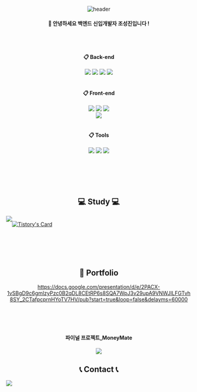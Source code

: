 <div align="center">

![header](https://capsule-render.vercel.app/api?type=Cylinder&text=SUNGJIN&color=85bdde)

####  :wave: 안녕하세요 백엔드 신입개발자 조성진입니다 !


 <br/>
 <br/>

 ####  :clipboard: Back-end

<img src="https://img.shields.io/badge/JAVA-007396?style=for-the-badge&logo=Java&logoColor=white">
<img src="https://img.shields.io/badge/Spring-6DB33F?style=for-the-badge&logo=Spring&logoColor=white">
<img src="https://img.shields.io/badge/Spring Boot-6DB33F?style=for-the-badge&logo=spring boot&logoColor=white"> 
<img src="https://img.shields.io/badge/Oracle-F80000?style=for-the-badge&logo=Oracle&logoColor=white"> 

 <br/>
 <br/>

  ####  :clipboard: Front-end

<img src="https://img.shields.io/badge/JavaScript-F7DF1E?style=for-the-badge&logo=JavaScript&logoColor=white">
<img src="https://img.shields.io/badge/HTML5-E34F26?style=for-the-badge&logo=HTML5&logoColor=white">
<img src="https://img.shields.io/badge/CSS3-1572B6?style=for-the-badge&logo=CSS3&logoColor=white"> <br>
<img src="https://img.shields.io/badge/apache tomcat-F8DC75?style=for-the-badge&logo=apachetomcat&logoColor=black">

 <br/>
 <br/>
 
 ####  :clipboard: Tools
<img src="https://img.shields.io/badge/Eclipse-2C2255?style=for-the-badge&logo=Eclipse%20IDE&logoColor=white">
<img src="https://img.shields.io/badge/github-181717?style=for-the-badge&logo=github&logoColor=white">
<img src="https://img.shields.io/badge/VSCode-007ACC?style=for-the-badge&logo=VisualStudioCode&logoColor=white">


 <br/>
 <br/>
  <br/>
 <br/>
  <br/>
 <br/>

## 💻 Study 💻
<div style="display:flex; flex-direction:row;">
   
<a href="https://sungjin-cho.tistory.com">
        <img src="https://img.shields.io/badge/Tistory-000000?style=for-the-badge&logo=Tistory&logoColor=white"> 
</a>
  

[![Tistory's Card](https://github-readme-tistory-card.vercel.app/api?name=sungjin-cho&theme=default)](https://easyhomputer.tistory.com)
</div><br>

 <br/>
  <br/>
 <br/>

## 📒 Portfolio

https://docs.google.com/presentation/d/e/2PACX-1vSBgD9c6gmIzyPzc0B2qDL8CEtRP6s8SQA7WpJ3v29upA9VNWJILFGTvh8SY_2CTafpcprnHYoTV7HV/pub?start=true&loop=false&delayms=60000

 <br/>
 <br/>
  <br/>

  #### 파이널 프로젝트_MoneyMate
<a href="https://github.com/KH-FInal-Jo/moneymate">
    <img src="https://img.shields.io/badge/github-181717?style=for-the-badge&logo=github&logoColor=white"> 
</a>

  
## 📞 Contact 📞
<div style="display:flex; flex-direction:row;">
    <a href="mailto:sungjin1586@naver.com">
       <img src="https://img.shields.io/badge/Naver-03C75A?style=flat-square&logo=Naver&logoColor=white"/>
    </a>
 
</div><br>
 
</div>
